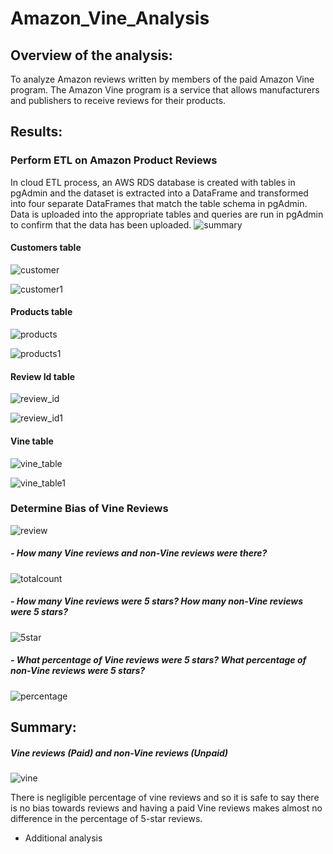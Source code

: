 # Amazon_Vine_Analysis
## Overview of the analysis:
To analyze Amazon reviews written by members of the paid Amazon Vine program. The Amazon Vine program is a service that allows manufacturers and publishers to receive reviews for their products.
## Results:

### Perform ETL on Amazon Product Reviews

 In cloud ETL process,  an AWS RDS database is created with tables in pgAdmin and the dataset is extracted into a DataFrame and transformed into four separate DataFrames that match the table schema in pgAdmin. Data is uploaded  into the appropriate tables and queries are run in pgAdmin to confirm that the data has been uploaded.
![summary](https://user-images.githubusercontent.com/84524153/134749273-e873d01e-22e7-4fbe-9f9b-ba4e8a25d971.png)

#### Customers table
![customer](https://user-images.githubusercontent.com/84524153/134749289-a2d358c2-cbde-41ba-999f-c7117e0e91cd.png)

![customer1](https://user-images.githubusercontent.com/84524153/134749291-2cffd8ef-d8d2-4514-b7f8-fbfdad8817a8.png)

#### Products table
![products](https://user-images.githubusercontent.com/84524153/134749296-5954b1b6-2ddd-48e4-bba6-9273600eb867.png)

![products1](https://user-images.githubusercontent.com/84524153/134749298-2a391f03-31b0-46fb-ac2c-de9c45fcc209.png)

#### Review Id table
![review_id](https://user-images.githubusercontent.com/84524153/134749312-35c25222-849b-4de5-aa73-3248f777d487.png)

![review_id1](https://user-images.githubusercontent.com/84524153/134749315-5f7c51ad-af14-4c26-8e2d-50f027f7db27.png)

#### Vine table
![vine_table](https://user-images.githubusercontent.com/84524153/134749323-15db4c43-995b-43a7-9268-1d0d47781227.png)

![vine_table1](https://user-images.githubusercontent.com/84524153/134749328-da772e1c-04ab-4a56-8fac-f2acca71a014.png)


### Determine Bias of Vine Reviews
![review](https://user-images.githubusercontent.com/84524153/134742201-d8489892-c3a5-482e-b5ca-81cd98d3efdd.png) 

##### - How many Vine reviews and non-Vine reviews were there?

![totalcount](https://user-images.githubusercontent.com/84524153/134751145-fa0a3f43-6cde-4c38-baa1-a949dcf1f24b.png)

##### - How many Vine reviews were 5 stars? How many non-Vine reviews were 5 stars?

![5star](https://user-images.githubusercontent.com/84524153/134751383-8b9143f6-a1af-4972-879d-7a256667134b.png)

##### - What percentage of Vine reviews were 5 stars? What percentage of non-Vine reviews were 5 stars?

![percentage](https://user-images.githubusercontent.com/84524153/134751019-17725bd7-1f11-430d-9639-71090b44ec43.png)

## Summary: 
##### Vine reviews (Paid) and non-Vine reviews (Unpaid)
![vine](https://user-images.githubusercontent.com/84524153/134742213-e7b61c40-b696-4f9b-8ea1-6b8594159980.png)

There is negligible percentage of vine reviews and so it is safe to say there is no bias towards reviews and having a paid Vine reviews makes almost no difference in the percentage of 5-star reviews.

- Additional analysis
